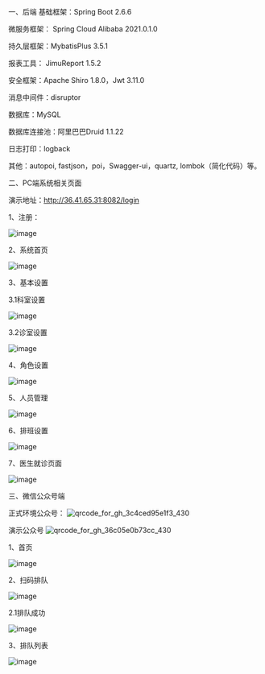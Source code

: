 一、后端
基础框架：Spring Boot 2.6.6

微服务框架： Spring Cloud Alibaba 2021.0.1.0

持久层框架：MybatisPlus 3.5.1

报表工具： JimuReport 1.5.2

安全框架：Apache Shiro 1.8.0，Jwt 3.11.0

消息中间件：disruptor

数据库：MySQL

数据库连接池：阿里巴巴Druid 1.1.22

日志打印：logback

其他：autopoi, fastjson，poi，Swagger-ui，quartz, lombok（简化代码）等。


二、PC端系统相关页面

演示地址：http://36.41.65.31:8082/login


1、注册：

![image](https://github.com/juyinh/jykj-hospital-saas/assets/164468654/380b1614-24d6-400e-a86d-14182bd55a7d)

2、系统首页

![image](https://github.com/juyinh/jykj-hospital-saas/assets/164468654/e38811c3-3694-426c-8add-d9fda0f0ddf2)

3、基本设置

3.1科室设置

![image](https://github.com/juyinh/jykj-hospital-saas/assets/164468654/40bc14ef-d76b-426a-8435-ebb9eeb216a3)

3.2诊室设置

![image](https://github.com/juyinh/jykj-hospital-saas/assets/164468654/d413a211-480f-40a8-aaa1-2d8fd706eaf8)

4、角色设置

![image](https://github.com/juyinh/jykj-hospital-saas/assets/164468654/8c4511aa-17cb-4ce6-87ae-c20efb679fbd)

5、人员管理

![image](https://github.com/juyinh/jykj-hospital-saas/assets/164468654/affe99a1-910a-4090-9f6a-1e98dd29372b)

6、排班设置

![image](https://github.com/juyinh/jykj-hospital-saas/assets/164468654/944b153d-05d0-4088-9bc2-a6ff9112e216)

7、医生就诊页面

![image](https://github.com/juyinh/jykj-hospital-saas/assets/164468654/8b992925-8a3a-479d-bee4-f069df35cffa)


三、微信公众号端

正式环境公众号：
![qrcode_for_gh_3c4ced95e1f3_430](https://github.com/juyinh/jykj-hospital-saas/assets/164468654/26a35826-ce77-40cb-8f31-887bb00b8449)


演示公众号
![qrcode_for_gh_36c05e0b73cc_430](https://github.com/juyinh/jykj-hospital-saas/assets/164468654/fb99b0c6-5146-4244-8378-d48ee15e2c46)



1、首页

![image](https://github.com/juyinh/jykj-hospital-saas/assets/164468654/d60c76ff-eb81-4c5b-bf14-022add0d6801)

2、扫码排队

![image](https://github.com/juyinh/jykj-hospital-saas/assets/164468654/fac65f10-3fdc-48ec-a58a-70d575f5155c)

2.1排队成功

![image](https://github.com/juyinh/jykj-hospital-saas/assets/164468654/976c5265-83af-4dd6-a39a-2bb63a8d3662)


3、排队列表

![image](https://github.com/juyinh/jykj-hospital-saas/assets/164468654/4f75729c-5cb6-4025-9db7-605f21a47773)








